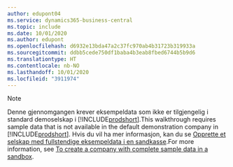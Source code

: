 ```yaml
---
author: edupont04
ms.service: dynamics365-business-central
ms.topic: include
ms.date: 10/01/2020
ms.author: edupont
ms.openlocfilehash: d6932e13bda47a2c37fc970ab4b31723b319933a
ms.sourcegitcommit: ddbb5cede750df1baba4b3eab8fbed6744b5b9d6
ms.translationtype: HT
ms.contentlocale: nb-NO
ms.lasthandoff: 10/01/2020
ms.locfileid: "3911974"
---
```

> [!NOTE]
> <span data-ttu-id="94206-101">Denne gjennomgangen krever eksempeldata som ikke er tilgjengelig i standard demoselskap i [!INCLUDE[prodshort](prodshort.md)].</span><span class="sxs-lookup"><span data-stu-id="94206-101">This walkthrough requires sample data that is not available in the default demonstration company in [!INCLUDE[prodshort](prodshort.md)].</span></span> <span data-ttu-id="94206-102">Hvis du vil ha mer informasjon, kan du se [Opprette et selskap med fullstendige eksempeldata i en sandkasse](../across-how-create-sandbox-environment.md#to-create-a-company-with-complete-sample-data-in-a-sandbox).</span><span class="sxs-lookup"><span data-stu-id="94206-102">For more information, see [To create a company with complete sample data in a sandbox](../across-how-create-sandbox-environment.md#to-create-a-company-with-complete-sample-data-in-a-sandbox).</span></span>  
